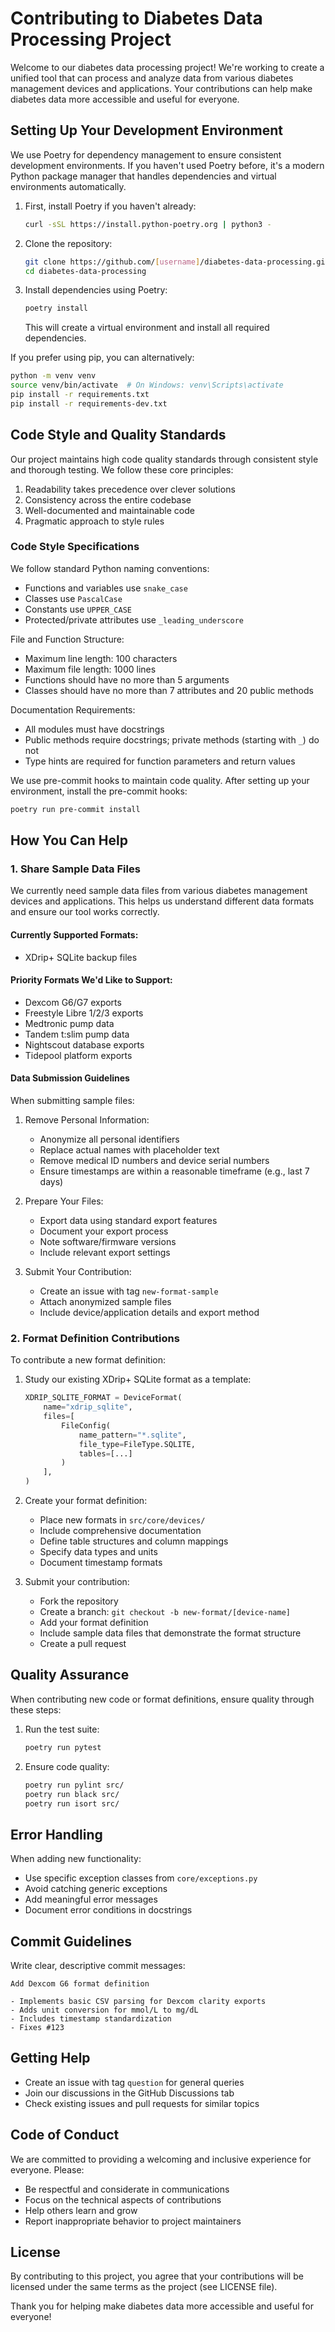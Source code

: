 # Contributing to Diabetes Data Processing Project

Welcome to our diabetes data processing project! We're working to create a unified tool that can process and analyze data from various diabetes management devices and applications. Your contributions can help make diabetes data more accessible and useful for everyone.

## Setting Up Your Development Environment

We use Poetry for dependency management to ensure consistent development environments. If you haven't used Poetry before, it's a modern Python package manager that handles dependencies and virtual environments automatically.

1. First, install Poetry if you haven't already:
   ```bash
   curl -sSL https://install.python-poetry.org | python3 -
   ```

2. Clone the repository:
   ```bash
   git clone https://github.com/[username]/diabetes-data-processing.git
   cd diabetes-data-processing
   ```

3. Install dependencies using Poetry:
   ```bash
   poetry install
   ```
   This will create a virtual environment and install all required dependencies.

If you prefer using pip, you can alternatively:
   ```bash
   python -m venv venv
   source venv/bin/activate  # On Windows: venv\Scripts\activate
   pip install -r requirements.txt
   pip install -r requirements-dev.txt
   ```

## Code Style and Quality Standards

Our project maintains high code quality standards through consistent style and thorough testing. We follow these core principles:

1. Readability takes precedence over clever solutions
2. Consistency across the entire codebase
3. Well-documented and maintainable code
4. Pragmatic approach to style rules

### Code Style Specifications

We follow standard Python naming conventions:

- Functions and variables use `snake_case`
- Classes use `PascalCase`
- Constants use `UPPER_CASE`
- Protected/private attributes use `_leading_underscore`

File and Function Structure:

- Maximum line length: 100 characters
- Maximum file length: 1000 lines
- Functions should have no more than 5 arguments
- Classes should have no more than 7 attributes and 20 public methods

Documentation Requirements:

- All modules must have docstrings
- Public methods require docstrings; private methods (starting with `_`) do not
- Type hints are required for function parameters and return values

We use pre-commit hooks to maintain code quality. After setting up your environment, install the pre-commit hooks:
```bash
poetry run pre-commit install
```

## How You Can Help

### 1. Share Sample Data Files

We currently need sample data files from various diabetes management devices and applications. This helps us understand different data formats and ensure our tool works correctly.

#### Currently Supported Formats:
- XDrip+ SQLite backup files

#### Priority Formats We'd Like to Support:

- Dexcom G6/G7 exports
- Freestyle Libre 1/2/3 exports
- Medtronic pump data
- Tandem t:slim pump data
- Nightscout database exports
- Tidepool platform exports

#### Data Submission Guidelines

When submitting sample files:

1. Remove Personal Information:
   - Anonymize all personal identifiers
   - Replace actual names with placeholder text
   - Remove medical ID numbers and device serial numbers
   - Ensure timestamps are within a reasonable timeframe (e.g., last 7 days)

2. Prepare Your Files:
   - Export data using standard export features
   - Document your export process
   - Note software/firmware versions
   - Include relevant export settings

3. Submit Your Contribution:
   - Create an issue with tag `new-format-sample`
   - Attach anonymized sample files
   - Include device/application details and export method

### 2. Format Definition Contributions

To contribute a new format definition:

1. Study our existing XDrip+ SQLite format as a template:

   ```python
   XDRIP_SQLITE_FORMAT = DeviceFormat(
       name="xdrip_sqlite",
       files=[
           FileConfig(
               name_pattern="*.sqlite",
               file_type=FileType.SQLITE,
               tables=[...]
           )
       ],
   )
   ```

2. Create your format definition:
   - Place new formats in `src/core/devices/`
   - Include comprehensive documentation
   - Define table structures and column mappings
   - Specify data types and units
   - Document timestamp formats

3. Submit your contribution:
   - Fork the repository
   - Create a branch: `git checkout -b new-format/[device-name]`
   - Add your format definition
   - Include sample data files that demonstrate the format structure
   - Create a pull request

## Quality Assurance

When contributing new code or format definitions, ensure quality through these steps:

1. Run the test suite:
   ```bash
   poetry run pytest
   ```

2. Ensure code quality:
   ```bash
   poetry run pylint src/
   poetry run black src/
   poetry run isort src/
   ```



## Error Handling

When adding new functionality:
- Use specific exception classes from `core/exceptions.py`
- Avoid catching generic exceptions
- Add meaningful error messages
- Document error conditions in docstrings

## Commit Guidelines

Write clear, descriptive commit messages:

```
Add Dexcom G6 format definition

- Implements basic CSV parsing for Dexcom clarity exports
- Adds unit conversion for mmol/L to mg/dL
- Includes timestamp standardization
- Fixes #123
```

## Getting Help

- Create an issue with tag `question` for general queries
- Join our discussions in the GitHub Discussions tab
- Check existing issues and pull requests for similar topics

## Code of Conduct

We are committed to providing a welcoming and inclusive experience for everyone. Please:

- Be respectful and considerate in communications
- Focus on the technical aspects of contributions
- Help others learn and grow
- Report inappropriate behavior to project maintainers

## License

By contributing to this project, you agree that your contributions will be licensed under the same terms as the project (see LICENSE file).

Thank you for helping make diabetes data more accessible and useful for everyone!